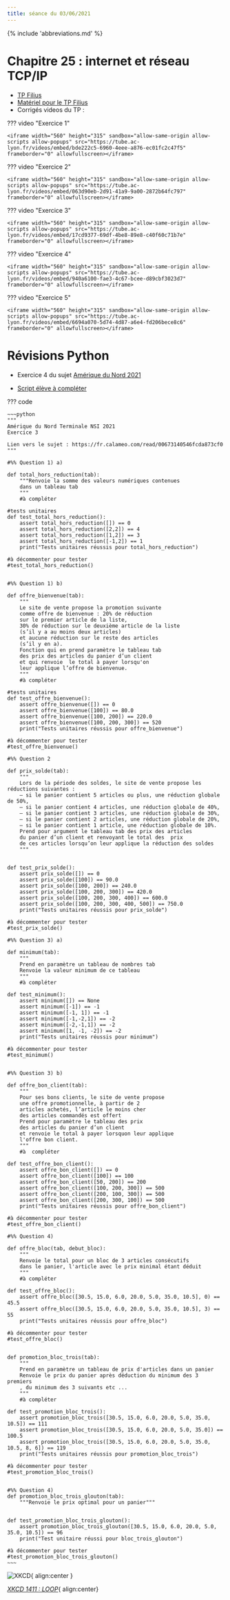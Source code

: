 ```yaml
---
title: séance du 03/06/2021
---
```


{% include 'abbreviations.md' %}


# Chapitre 25 : internet et réseau TCP/IP

* [TP Filius](../chapitre25/tp/TP-Filius-NSI-2020V1.pdf)
* [Matériel pour le TP Filius](../chapitre25/tp/materiel_tp.zip)
* Corrigés videos du TP :

??? video "Exercice 1"

    <iframe width="560" height="315" sandbox="allow-same-origin allow-scripts allow-popups" src="https://tube.ac-lyon.fr/videos/embed/bde222c5-6960-4eee-a876-ec01fc2c47f5" frameborder="0" allowfullscreen></iframe>

??? video "Exercice 2"

    <iframe width="560" height="315" sandbox="allow-same-origin allow-scripts allow-popups" src="https://tube.ac-lyon.fr/videos/embed/063d90eb-2d91-41a9-9a00-2872b64fc797" frameborder="0" allowfullscreen></iframe>

??? video "Exercice 3"

    <iframe width="560" height="315" sandbox="allow-same-origin allow-scripts allow-popups" src="https://tube.ac-lyon.fr/videos/embed/17cd9377-69df-4be8-89e8-c40f60c71b7e" frameborder="0" allowfullscreen></iframe>

??? video "Exercice 4"

    <iframe width="560" height="315" sandbox="allow-same-origin allow-scripts allow-popups" src="https://tube.ac-lyon.fr/videos/embed/940a6100-fae3-4c67-bcee-d89cbf3023d7" frameborder="0" allowfullscreen></iframe>

??? video "Exercice 5"

    <iframe width="560" height="315" sandbox="allow-same-origin allow-scripts allow-popups" src="https://tube.ac-lyon.fr/videos/embed/6694a070-5d74-4d87-a6e4-fd206bece8c6" frameborder="0" allowfullscreen></iframe>


# Révisions Python


* Exercice 4 du sujet [Amérique du Nord 2021](../divers/bac/2021/BACNSI2021AmNo.pdf)

* [Script élève à compléter](../divers/bac/2021/amerique_du_nord_2021_eleve.py)

??? code

    ~~~python
    """
    Amérique du Nord Terminale NSI 2021
    Exercice 3

    Lien vers le sujet : https://fr.calameo.com/read/00673140546fcda873cf0
    """

    #%% Question 1) a)

    def total_hors_reduction(tab):
        """Renvoie la somme des valeurs numériques contenues 
        dans un tableau tab
        """
        #à compléter

    #tests unitaires
    def test_total_hors_reduction():
        assert total_hors_reduction([]) == 0
        assert total_hors_reduction([2,2]) == 4
        assert total_hors_reduction([1,2]) == 3
        assert total_hors_reduction([-1,2]) == 1
        print("Tests unitaires réussis pour total_hors_reduction")

    #à décommenter pour tester 
    #test_total_hors_reduction()


    #%% Question 1) b)

    def offre_bienvenue(tab):
        """
        Le site de vente propose la promotion suivante 
        comme offre de bienvenue : 20% de réduction
        sur le premier article de la liste, 
        30% de réduction sur le deuxième article de la liste 
        (s’il y a au moins deux articles) 
        et aucune réduction sur le reste des articles 
        (s’il y en a).
        Fonction qui en prend paramètre le tableau tab 
        des prix des articles du panier d’un client 
        et qui renvoie  le total à payer lorsqu'on 
        leur applique l’offre de bienvenue.
        """
        #à compléter

    #tests unitaires
    def test_offre_bienvenue():
        assert offre_bienvenue([]) == 0
        assert offre_bienvenue([100]) == 80.0
        assert offre_bienvenue([100, 200]) == 220.0
        assert offre_bienvenue([100, 200, 300]) == 520
        print("Tests unitaires réussis pour offre_bienvenue")

    #à décommenter pour tester
    #test_offre_bienvenue()

    #%% Question 2

    def prix_solde(tab):
        """
        Lors de la période des soldes, le site de vente propose les réductions suivantes :
        — si le panier contient 5 articles ou plus, une réduction globale de 50%,
        — si le panier contient 4 articles, une réduction globale de 40%,
        — si le panier contient 3 articles, une réduction globale de 30%,
        — si le panier contient 2 articles, une réduction globale de 20%,
        — si le panier contient 1 article, une réduction globale de 10%.
        Prend pour argument le tableau tab des prix des articles
        du panier d’un client et renvoyant le total des  prix 
        de ces articles lorsqu’on leur applique la réduction des soldes    
        """
        

    def test_prix_solde():
        assert prix_solde([]) == 0
        assert prix_solde([100]) == 90.0
        assert prix_solde([100, 200]) == 240.0
        assert prix_solde([100, 200, 300]) == 420.0
        assert prix_solde([100, 200, 300, 400]) == 600.0
        assert prix_solde([100, 200, 300, 400, 500]) == 750.0
        print("Tests unitaires réussis pour prix_solde")

    #à décommenter pour tester
    #test_prix_solde()

    #%% Question 3) a)

    def minimum(tab):
        """
        Prend en paramètre un tableau de nombres tab
        Renvoie la valeur minimum de ce tableau    
        """
        #à compléter
        
    def test_minimum():
        assert minimum([]) == None
        assert minimum([-1]) == -1
        assert minimum([-1, 1]) == -1
        assert minimum([-1,-2,1]) == -2
        assert minimum([-2,-1,1]) == -2
        assert minimum([1, -1, -2]) == -2
        print("Tests unitaires réussis pour minimum")

    #à décommenter pour tester
    #test_minimum()


    #%% Question 3) b)

    def offre_bon_client(tab):
        """
        Pour ses bons clients, le site de vente propose
        une offre promotionnelle, à partir de 2
        articles achetés, l’article le moins cher
        des articles commandés est offert
        Prend pour paramètre le tableau des prix
        des articles du panier d’un client
        et renvoie le total à payer lorsquon leur applique 
        l'offre bon client.    
        """
        #à  compléter

    def test_offre_bon_client():
        assert offre_bon_client([]) == 0
        assert offre_bon_client([100]) == 100
        assert offre_bon_client([50, 200]) == 200
        assert offre_bon_client([100, 200, 300]) == 500
        assert offre_bon_client([200, 100, 300]) == 500
        assert offre_bon_client([200, 300, 100]) == 500
        print("Tests unitaires réussis pour offre_bon_client")

    #à décommenter pour tester
    #test_offre_bon_client()

    #%% Question 4)

    def offre_bloc(tab, debut_bloc):
        """
        Renvoie le total pour un bloc de 3 articles consécutifs
        dans le panier, l'article avec le prix minimal étant déduit
        """
        #à compléter

    def test_offre_bloc():
        assert offre_bloc([30.5, 15.0, 6.0, 20.0, 5.0, 35.0, 10.5], 0) == 45.5
        assert offre_bloc([30.5, 15.0, 6.0, 20.0, 5.0, 35.0, 10.5], 3) == 55
        print("Tests unitaires réussis pour offre_bloc")

    #à décommenter pour tester
    #test_offre_bloc()


    def promotion_bloc_trois(tab):
        """
        Prend en paramètre un tableau de prix d'articles dans un panier
        Renvoie le prix du panier après déduction du minimum des 3 premiers
        , du minimum des 3 suivants etc ...
        """
        #à compléter

    def test_promotion_bloc_trois():
        assert promotion_bloc_trois([30.5, 15.0, 6.0, 20.0, 5.0, 35.0, 10.5]) == 111
        assert promotion_bloc_trois([30.5, 15.0, 6.0, 20.0, 5.0, 35.0]) == 100.5
        assert promotion_bloc_trois([30.5, 15.0, 6.0, 20.0, 5.0, 35.0, 10.5, 8, 6]) == 119
        print("Tests unitaires réussis pour promotion_bloc_trois")

    #à décommenter pour tester
    #test_promotion_bloc_trois()


    #%% Question 4) 
    def promotion_bloc_trois_glouton(tab):
        """Renvoie le prix optimal pour un panier"""


    def test_promotion_bloc_trois_glouton():
        assert promotion_bloc_trois_glouton([30.5, 15.0, 6.0, 20.0, 5.0, 35.0, 10.5]) == 96
        print("Test unitaire réussi pour bloc_trois_glouton")
        
    #à décommenter pour tester
    #test_promotion_bloc_trois_glouton()
    ~~~


![XKCD](https://imgs.xkcd.com/comics/loop.png){  align:center }

_[XKCD 1411 : LOOP](https://www.explainxkcd.com/wiki/index.php/1411:_Loop)_{ align:center}



